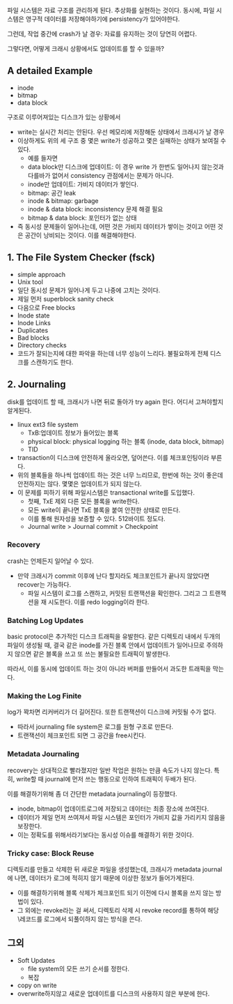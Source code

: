 파일 시스템은 자료 구조를 관리하게 된다. 추상화를 실현하는 것이다. 
동시에, 파일 시스템은 영구적 데이터를 저장해야하기에 persistency가 있어야한다.

그런데, 작업 중간에 crash가 날 경우: 자료를 유지하는 것이 당연히 어렵다.

그렇다면, 어떻게 크래시 상황에서도 업데이트를 할 수 있을까? 

## A detailed Example
- inode
- bitmap
- data block 

구조로 이루어져있는 디스크가 있는 상황에서

- write는 실시간 처리는 안된다. 우선 메모리에 저장해둔 상태에서 크래시가 날 경우
- 이상하게도 위의 세 구조 중 몇은 write가 성공하고 몇은 실패하는 상태가 보여질 수 있다. 
  - 예를 들자면
  - data block만 디스크에 업데이트: 이 경우 write 가 한번도 일어나지 않는것과 다를바가 없어서 consistency 관점에서는 문제가 아니다.
  - inode만 업데이트: 가비지 데이터가 쌓인다. 
  - bitmap: 공간 leak
  - inode & bitmap: garbage
  - inode & data block: inconsistency 문제 해결 필요
  - bitmap & data block: 포인터가 없는 상태
- 즉 동시성 문제들이 일어나는데, 어떤 것은 가비지 데이터가 쌓이는 것이고 어떤 것은 공간이 낭비되는 것이다. 이를 해결해야한다.

## 1. The File System Checker (fsck)
- simple approach 
- Unix tool
- 일단 동시성 문제가 일어나게 두고 나중에 고치는 것이다. 
- 제일 먼저 superblock sanity check
- 다음으로 Free blocks
- Inode state
- Inode Links
- Duplicates
- Bad blocks
- Directory checks
- 코드가 잘되는지에 대한 파악을 하는데 너무 성능이 느리다. 불필요하게 전체 디스크를 스캔하기도 한다. 

## 2. Journaling
disk를 업데이트 할 때, 크래시가 나면 뒤로 돌아가 try again 한다. 어디서 고쳐야할지 알게된다. 
- linux ext3 file system
  - TxB:업데이트 정보가 들어있는 블록
  - physical block: physical logging 하는 블록 (inode, data block, bitmap)
  - TID
- transaction이 디스크에 안전하게 올라오면, 덮어쓴다. 이를 체크포인팅이라 부른다. 
- 위의 블록들을 하나씩 업데이트 하는 것은 너무 느리므로, 한번에 하는 것이 좋은데 안전하지는 않다. 몇몇은 업데이트가 되지 않는다. 
- 이 문제를 피하기 위해 파일시스템은 transactional write를 도입했다. 
  - 첫째, TxE 제외 다른 모든 블록을 write한다.
  - 모든 write이 끝나면 TxE 블록을 붙여 안전한 상태로 만든다. 
  - 이를 통해 원자성을 보증할 수 있다. 512바이트 정도다. 
  - Journal write > Journal commit > Checkpoint

### Recovery
crash는 언제든지 일어날 수 있다. 

- 만약 크래시가 commit 이후에 난다 할지라도 체크포인트가 끝나지 않았다면 recover는 가능하다. 
  - 파일 시스템이 로그를 스캔하고, 커밋된 트랜잭션을 확인한다. 그리고 그 트랜잭션을 재 시도한다. 이를 redo logging이라 한다. 

### Batching Log Updates
basic protocol은 추가적인 디스크 트래픽을 유발한다. 
같은 디렉토리 내에서 두개의 파일이 생성될 때, 결국 같은 inode를 가진 블록 안에서 업데이트가 일어나므로 주의하지 않으면 같은 블록을 쓰고 또 쓰는 불필요한 트래픽이 발생한다.

따라서, 이를 동시에 업데이트 하는 것이 아니라 버퍼를 만들어서 과도한 트래픽을 막는다.

### Making the Log Finite
log가 꽉차면 리커버리가 더 길어진다. 또한 트랜잭션이 디스크에 커밋될 수가 없다.
- 따라서 journaling file system은 로그를 원형 구조로 만든다. 
- 트랜잭션이 체크포인트 되면 그 공간을 free시킨다. 

### Metadata Journaling
recovery는 상대적으로 빨라졌지만 일반 작업은 원하는 만큼 속도가 나지 않는다. 
특히, write할 때 journal에 먼저 쓰는 행동으로 인하여 트래픽이 두배가 된다. 

이를 해결하기위해 좀 더 간단한 metadata journaling이 등장했다. 
- inode, bitmap이 업데이트로그에 저장되고 데이터는 최종 장소에 쓰여진다. 
- 데이터가 제일 먼저 쓰여져서 파일 시스템은 포인터가 가비지 값을 가리키지 않음을 보장한다. 
- 이는 정확도를 위해서라기보다는 동시성 이슈를 해결하기 위한 것이다. 

### Tricky case: Block Reuse
디렉토리를 만들고 삭제한 뒤 새로운 파일을 생성했는데, 크래시가 metadata journal에 나면, 데이터가 로그에 적히지 않기 때문에 이상한 정보가 들어가게된다. 
- 이를 해결하기위해 블록 삭제가 체크포인트 되기 이전에 다시 블록을 쓰지 않는 방법이 있다.
- 그 외에는 revoke라는 걸 써서, 디렉토리 삭제 시 revoke record를 통하여 해당 \레코드를 로그에서 되풀이하지 않는 방식을 쓴다.

## 그외
- Soft Updates
  - file system의 모든 쓰기 순서를 정한다. 
  - 복잡
- copy on write
- overwrite하지않고 새로운 업데이트를 디스크의 사용하지 않은 부분에 한다. 